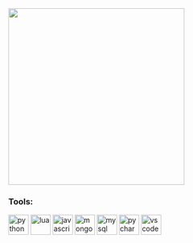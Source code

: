   <img align="center" width="350" src="https://s12.gifyu.com/images/SVy8L.gif">

<h3 align="left">Tools:</h3>
<img src="https://cdn.jsdelivr.net/gh/devicons/devicon@latest/icons/python/python-original.svg" alt="python" width="40" height="40"/> </a>
<img src="https://cdn.jsdelivr.net/gh/devicons/devicon@latest/icons/lua/lua-original.svg" alt="lua" width="40" height="40"/> </a>
<img src="https://cdn.jsdelivr.net/gh/devicons/devicon@latest/icons/javascript/javascript-original.svg" alt="javascript" width="40" height="40"/> </a>
<img src="https://cdn.jsdelivr.net/gh/devicons/devicon@latest/icons/mongodb/mongodb-original.svg" alt="mongo" width="40" height="40"/> </a>
<img src="https://cdn.jsdelivr.net/gh/devicons/devicon@latest/icons/mysql/mysql-original-wordmark.svg" alt="mysql" width="40" height="40"/> </a>
<img src="https://cdn.jsdelivr.net/gh/devicons/devicon@latest/icons/pycharm/pycharm-original.svg" alt="pycharm" width="40" height="40"/> </a>
<img src="https://cdn.jsdelivr.net/gh/devicons/devicon@latest/icons/vscode/vscode-original.svg" alt="vscode" width="40" height="40"/> </a>
